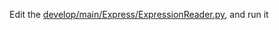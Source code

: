Edit the [develop/main/Express/ExpressionReader.py](https://github.com/weitechen/AMRReader/blob/master/develop/main/Expression/expressionReader.py), and run it
